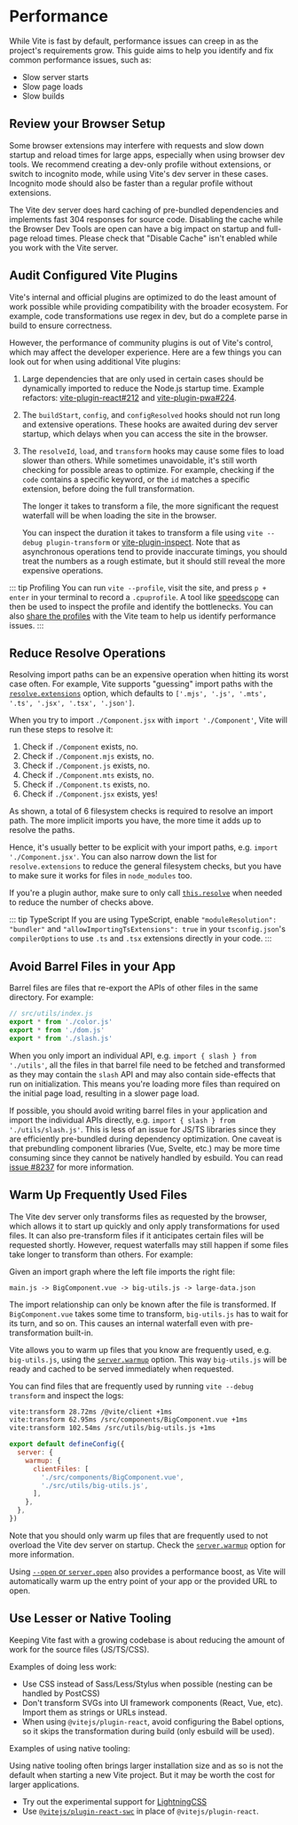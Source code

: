 # Performance

While Vite is fast by default, performance issues can creep in as the project's requirements grow. This guide aims to help you identify and fix common performance issues, such as:

- Slow server starts
- Slow page loads
- Slow builds

## Review your Browser Setup

Some browser extensions may interfere with requests and slow down startup and reload times for large apps, especially when using browser dev tools. We recommend creating a dev-only profile without extensions, or switch to incognito mode, while using Vite's dev server in these cases. Incognito mode should also be faster than a regular profile without extensions.

The Vite dev server does hard caching of pre-bundled dependencies and implements fast 304 responses for source code. Disabling the cache while the Browser Dev Tools are open can have a big impact on startup and full-page reload times. Please check that "Disable Cache" isn't enabled while you work with the Vite server.

## Audit Configured Vite Plugins

Vite's internal and official plugins are optimized to do the least amount of work possible while providing compatibility with the broader ecosystem. For example, code transformations use regex in dev, but do a complete parse in build to ensure correctness.

However, the performance of community plugins is out of Vite's control, which may affect the developer experience. Here are a few things you can look out for when using additional Vite plugins:

1. Large dependencies that are only used in certain cases should be dynamically imported to reduce the Node.js startup time. Example refactors: [vite-plugin-react#212](https://github.com/vitejs/vite-plugin-react/pull/212) and [vite-plugin-pwa#224](https://github.com/vite-pwa/vite-plugin-pwa/pull/244).

2. The `buildStart`, `config`, and `configResolved` hooks should not run long and extensive operations. These hooks are awaited during dev server startup, which delays when you can access the site in the browser.

3. The `resolveId`, `load`, and `transform` hooks may cause some files to load slower than others. While sometimes unavoidable, it's still worth checking for possible areas to optimize. For example, checking if the `code` contains a specific keyword, or the `id` matches a specific extension, before doing the full transformation.

   The longer it takes to transform a file, the more significant the request waterfall will be when loading the site in the browser.

   You can inspect the duration it takes to transform a file using `vite --debug plugin-transform` or [vite-plugin-inspect](https://github.com/antfu/vite-plugin-inspect). Note that as asynchronous operations tend to provide inaccurate timings, you should treat the numbers as a rough estimate, but it should still reveal the more expensive operations.

::: tip Profiling
You can run `vite --profile`, visit the site, and press `p + enter` in your terminal to record a `.cpuprofile`. A tool like [speedscope](https://www.speedscope.app) can then be used to inspect the profile and identify the bottlenecks. You can also [share the profiles](https://chat.vitejs.dev) with the Vite team to help us identify performance issues.
:::

## Reduce Resolve Operations

Resolving import paths can be an expensive operation when hitting its worst case often. For example, Vite supports "guessing" import paths with the [`resolve.extensions`](/config/shared-options.md#resolve-extensions) option, which defaults to `['.mjs', '.js', '.mts', '.ts', '.jsx', '.tsx', '.json']`.

When you try to import `./Component.jsx` with `import './Component'`, Vite will run these steps to resolve it:

1. Check if `./Component` exists, no.
2. Check if `./Component.mjs` exists, no.
3. Check if `./Component.js` exists, no.
4. Check if `./Component.mts` exists, no.
5. Check if `./Component.ts` exists, no.
6. Check if `./Component.jsx` exists, yes!

As shown, a total of 6 filesystem checks is required to resolve an import path. The more implicit imports you have, the more time it adds up to resolve the paths.

Hence, it's usually better to be explicit with your import paths, e.g. `import './Component.jsx'`. You can also narrow down the list for `resolve.extensions` to reduce the general filesystem checks, but you have to make sure it works for files in `node_modules` too.

If you're a plugin author, make sure to only call [`this.resolve`](https://rollupjs.org/plugin-development/#this-resolve) when needed to reduce the number of checks above.

::: tip TypeScript
If you are using TypeScript, enable `"moduleResolution": "bundler"` and `"allowImportingTsExtensions": true` in your `tsconfig.json`'s `compilerOptions` to use `.ts` and `.tsx` extensions directly in your code.
:::

## Avoid Barrel Files in your App

Barrel files are files that re-export the APIs of other files in the same directory. For example:

```js
// src/utils/index.js
export * from './color.js'
export * from './dom.js'
export * from './slash.js'
```

When you only import an individual API, e.g. `import { slash } from './utils'`, all the files in that barrel file need to be fetched and transformed as they may contain the `slash` API and may also contain side-effects that run on initialization. This means you're loading more files than required on the initial page load, resulting in a slower page load.

If possible, you should avoid writing barrel files in your application and import the individual APIs directly, e.g. `import { slash } from './utils/slash.js'`. This is less of an issue for JS/TS libraries since they are efficiently pre-bundled during dependency optimization. One caveat is that prebundling component libraries (Vue, Svelte, etc.) may be more time consuming since they cannot be natively handled by esbuild. You can read [issue #8237](https://github.com/vitejs/vite/issues/8237) for more information.

## Warm Up Frequently Used Files

The Vite dev server only transforms files as requested by the browser, which allows it to start up quickly and only apply transformations for used files. It can also pre-transform files if it anticipates certain files will be requested shortly. However, request waterfalls may still happen if some files take longer to transform than others. For example:

Given an import graph where the left file imports the right file:

```
main.js -> BigComponent.vue -> big-utils.js -> large-data.json
```

The import relationship can only be known after the file is transformed. If `BigComponent.vue` takes some time to transform, `big-utils.js` has to wait for its turn, and so on. This causes an internal waterfall even with pre-transformation built-in.

Vite allows you to warm up files that you know are frequently used, e.g. `big-utils.js`, using the [`server.warmup`](/config/server-options.md#server-warmup) option. This way `big-utils.js` will be ready and cached to be served immediately when requested.

You can find files that are frequently used by running `vite --debug transform` and inspect the logs:

```bash
vite:transform 28.72ms /@vite/client +1ms
vite:transform 62.95ms /src/components/BigComponent.vue +1ms
vite:transform 102.54ms /src/utils/big-utils.js +1ms
```

```js
export default defineConfig({
  server: {
    warmup: {
      clientFiles: [
        './src/components/BigComponent.vue',
        './src/utils/big-utils.js',
      ],
    },
  },
})
```

Note that you should only warm up files that are frequently used to not overload the Vite dev server on startup. Check the [`server.warmup`](/config/server-options.md#server-warmup) option for more information.

Using [`--open` or `server.open`](/config/server-options.html#server-open) also provides a performance boost, as Vite will automatically warm up the entry point of your app or the provided URL to open.

## Use Lesser or Native Tooling

Keeping Vite fast with a growing codebase is about reducing the amount of work for the source files (JS/TS/CSS).

Examples of doing less work:

- Use CSS instead of Sass/Less/Stylus when possible (nesting can be handled by PostCSS)
- Don't transform SVGs into UI framework components (React, Vue, etc). Import them as strings or URLs instead.
- When using `@vitejs/plugin-react`, avoid configuring the Babel options, so it skips the transformation during build (only esbuild will be used).

Examples of using native tooling:

Using native tooling often brings larger installation size and as so is not the default when starting a new Vite project. But it may be worth the cost for larger applications.

- Try out the experimental support for [LightningCSS](https://github.com/vitejs/vite/discussions/13835)
- Use [`@vitejs/plugin-react-swc`](https://github.com/vitejs/vite-plugin-react-swc) in place of `@vitejs/plugin-react`.
